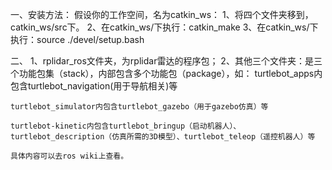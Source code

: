 一、安装方法：
假设你的工作空间，名为catkin_ws：
1、将四个文件夹移到，catkin_ws/src下。
2、在catkin_ws/下执行：catkin_make
3、在catkin_ws/下执行：source ./devel/setup.bash

二、
1、rplidar_ros文件夹，为rplidar雷达的程序包；
2、其他三个文件夹：是三个功能包集（stack），内部包含多个功能包（package），如：
	turtlebot_apps内包含turtlebot_navigation(用于导航相关)等

	turtlebot_simulator内包含turtlebot_gazebo（用于gazebo仿真）等
	
	turtlebot-kinetic内包含turtlebot_bringup（启动机器人）、turtlebot_description（仿真所需的3D模型）、turtlebot_teleop（遥控机器人）等
	
	具体内容可以去ros wiki上查看。
